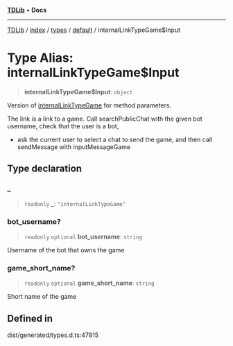 [**TDLib**](../../../../../../README.md) • **Docs**

***

[TDLib](../../../../../../modules.md) / [index](../../../../../README.md) / [types](../../../README.md) / [default](../README.md) / internalLinkTypeGame$Input

# Type Alias: internalLinkTypeGame$Input

> **internalLinkTypeGame$Input**: `object`

Version of [internalLinkTypeGame](internalLinkTypeGame.md) for method parameters.

The link is a link to a game. Call searchPublicChat with the given bot username, check that the user is a bot,

- ask the current user to select a chat to send the game, and then call sendMessage with inputMessageGame

## Type declaration

### \_

> `readonly` **\_**: `"internalLinkTypeGame"`

### bot\_username?

> `readonly` `optional` **bot\_username**: `string`

Username of the bot that owns the game

### game\_short\_name?

> `readonly` `optional` **game\_short\_name**: `string`

Short name of the game

## Defined in

dist/generated/types.d.ts:47815
